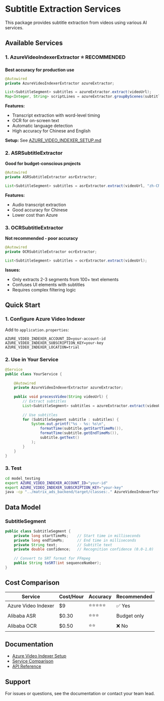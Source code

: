 # Subtitle Extraction Services

This package provides subtitle extraction from videos using various AI services.

## Available Services

### 1. AzureVideoIndexerExtractor ⭐ RECOMMENDED
**Best accuracy for production use**

```java
@Autowired
private AzureVideoIndexerExtractor azureExtractor;

List<SubtitleSegment> subtitles = azureExtractor.extract(videoUrl);
Map<Integer, String> scriptLines = azureExtractor.groupByScenes(subtitles, scenes);
```

**Features:**
- Transcript extraction with word-level timing
- OCR for on-screen text
- Automatic language detection
- High accuracy for Chinese and English

**Setup:** See [AZURE_VIDEO_INDEXER_SETUP.md](../../../../../../../docs/AZURE_VIDEO_INDEXER_SETUP.md)

### 2. ASRSubtitleExtractor
**Good for budget-conscious projects**

```java
@Autowired
private ASRSubtitleExtractor asrExtractor;

List<SubtitleSegment> subtitles = asrExtractor.extract(videoUrl, "zh-CN");
```

**Features:**
- Audio transcript extraction
- Good accuracy for Chinese
- Lower cost than Azure

### 3. OCRSubtitleExtractor
**Not recommended - poor accuracy**

```java
@Autowired
private OCRSubtitleExtractor ocrExtractor;

List<SubtitleSegment> subtitles = ocrExtractor.extract(videoUrl);
```

**Issues:**
- Only extracts 2-3 segments from 100+ text elements
- Confuses UI elements with subtitles
- Requires complex filtering logic

## Quick Start

### 1. Configure Azure Video Indexer

Add to `application.properties`:
```properties
AZURE_VIDEO_INDEXER_ACCOUNT_ID=your-account-id
AZURE_VIDEO_INDEXER_SUBSCRIPTION_KEY=your-key
AZURE_VIDEO_INDEXER_LOCATION=trial
```

### 2. Use in Your Service

```java
@Service
public class YourService {
    
    @Autowired
    private AzureVideoIndexerExtractor azureExtractor;
    
    public void processVideo(String videoUrl) {
        // Extract subtitles
        List<SubtitleSegment> subtitles = azureExtractor.extract(videoUrl);
        
        // Use subtitles
        for (SubtitleSegment subtitle : subtitles) {
            System.out.printf("%s - %s: %s\n",
                formatTime(subtitle.getStartTimeMs()),
                formatTime(subtitle.getEndTimeMs()),
                subtitle.getText()
            );
        }
    }
}
```

### 3. Test

```bash
cd model_testing
export AZURE_VIDEO_INDEXER_ACCOUNT_ID="your-id"
export AZURE_VIDEO_INDEXER_SUBSCRIPTION_KEY="your-key"
java -cp "../matrix_ads_backend/target/classes:." AzureVideoIndexerTest
```

## Data Model

### SubtitleSegment

```java
public class SubtitleSegment {
    private long startTimeMs;    // Start time in milliseconds
    private long endTimeMs;      // End time in milliseconds
    private String text;         // Subtitle text
    private double confidence;   // Recognition confidence (0.0-1.0)
    
    // Convert to SRT format for FFmpeg
    public String toSRT(int sequenceNumber);
}
```

## Cost Comparison

| Service | Cost/Hour | Accuracy | Recommended |
|---------|-----------|----------|-------------|
| Azure Video Indexer | $9 | ⭐⭐⭐⭐⭐ | ✅ Yes |
| Alibaba ASR | $0.30 | ⭐⭐⭐ | Budget only |
| Alibaba OCR | $0.50 | ⭐⭐ | ❌ No |

## Documentation

- [Azure Video Indexer Setup](../../../../../../../docs/AZURE_VIDEO_INDEXER_SETUP.md)
- [Service Comparison](../../../../../../../docs/SUBTITLE_EXTRACTION_COMPARISON.md)
- [API Reference](https://learn.microsoft.com/en-us/rest/api/videoindexer/)

## Support

For issues or questions, see the documentation or contact your team lead.
